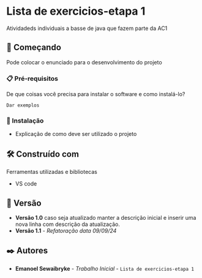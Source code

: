 # Lista de exercicios-etapa 1

Atividadeds individuais a basse de java que fazem parte da AC1

## 🚀 Começando

Pode colocar o enunciado para o desenvolvimento do projeto

### 📋 Pré-requisitos

De que coisas você precisa para instalar o software e como instalá-lo?

```
Dar exemplos
```

### 🔧 Instalação

* Explicação de como deve ser utilizado o projeto

## 🛠️ Construído com

Ferramentas utilizadas e bibliotecas

* VS code

## 📌 Versão

* **Versão 1.0** caso seja atualizado manter a descrição inicial e inserir uma nova linha com descrição da atualização.
* **Versão 1.1** - *Refatoração* *data 09/09/24*

## ✒️ Autores

* **Emanoel Sewaibryke** - *Trabalho Inicial* - `Lista de exercicios-etapa 1 `
